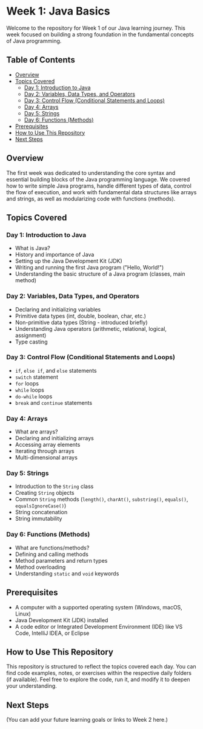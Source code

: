 # Week 1: Java Basics

Welcome to the repository for Week 1 of our Java learning journey. This week focused on building a strong foundation in the fundamental concepts of Java programming.

## Table of Contents

- [Overview](#overview)  
- [Topics Covered](#topics-covered)  
  - [Day 1: Introduction to Java](#day-1-introduction-to-java)  
  - [Day 2: Variables, Data Types, and Operators](#day-2-variables-data-types-and-operators)  
  - [Day 3: Control Flow (Conditional Statements and Loops)](#day-3-control-flow-conditional-statements-and-loops)  
  - [Day 4: Arrays](#day-4-arrays)  
  - [Day 5: Strings](#day-5-strings)  
  - [Day 6: Functions (Methods)](#day-6-functions-methods)  
- [Prerequisites](#prerequisites)  
- [How to Use This Repository](#how-to-use-this-repository)  
- [Next Steps](#next-steps)  

## Overview

The first week was dedicated to understanding the core syntax and essential building blocks of the Java programming language. We covered how to write simple Java programs, handle different types of data, control the flow of execution, and work with fundamental data structures like arrays and strings, as well as modularizing code with functions (methods).

## Topics Covered

### Day 1: Introduction to Java

- What is Java?  
- History and importance of Java  
- Setting up the Java Development Kit (JDK)  
- Writing and running the first Java program ("Hello, World!")  
- Understanding the basic structure of a Java program (classes, main method)  

### Day 2: Variables, Data Types, and Operators

- Declaring and initializing variables  
- Primitive data types (int, double, boolean, char, etc.)  
- Non-primitive data types (String - introduced briefly)  
- Understanding Java operators (arithmetic, relational, logical, assignment)  
- Type casting  

### Day 3: Control Flow (Conditional Statements and Loops)

- `if`, `else if`, and `else` statements  
- `switch` statement  
- `for` loops  
- `while` loops  
- `do-while` loops  
- `break` and `continue` statements  

### Day 4: Arrays

- What are arrays?  
- Declaring and initializing arrays  
- Accessing array elements  
- Iterating through arrays  
- Multi-dimensional arrays  

### Day 5: Strings

- Introduction to the `String` class  
- Creating `String` objects  
- Common `String` methods (`length()`, `charAt()`, `substring()`, `equals()`, `equalsIgnoreCase()`)  
- String concatenation  
- String immutability  

### Day 6: Functions (Methods)

- What are functions/methods?  
- Defining and calling methods  
- Method parameters and return types  
- Method overloading  
- Understanding `static` and `void` keywords  

## Prerequisites

- A computer with a supported operating system (Windows, macOS, Linux)  
- Java Development Kit (JDK) installed  
- A code editor or Integrated Development Environment (IDE) like VS Code, IntelliJ IDEA, or Eclipse  

## How to Use This Repository

This repository is structured to reflect the topics covered each day. You can find code examples, notes, or exercises within the respective daily folders (if available). Feel free to explore the code, run it, and modify it to deepen your understanding.

## Next Steps

(You can add your future learning goals or links to Week 2 here.)
